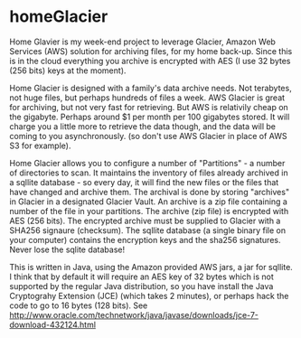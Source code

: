 homeGlacier
===========
Home Glavier is my week-end project to leverage Glacier, Amazon Web Services (AWS) solution for archiving files, for my home back-up.
Since this is in the cloud everything you archive is encrypted with AES (I use 32 bytes (256 bits) keys at the moment).

Home Glacier is designed with a family's data archive needs. Not terabytes, not huge files, but perhaps hundreds of files a week.
AWS Glacier is great for archiving, but not very fast for retrieving. But AWS is relativily cheap on the gigabyte.
Perhaps around $1 per month per 100 gigabytes stored. It will charge you a little more to retrieve the data though, 
and the data will be coming to you asynchronously. (so don't use AWS Glacier in place of AWS S3 for example).


Home Glacier allows you to configure a number of "Partitions" - a number of directories to scan.
It maintains the inventory of files already archived in a sqllite database - so every day, it will find the new files
or the files that have changed and archive them.
The archival is done by storing "archives" in Glacier in a designated Glacier Vault. An archive is a zip file containing a number
of the file in your partitions. The archive (zip file) is encrypted with AES (256 bits).
The encrypted archive must be supplied to Glacier with a SHA256 signaure (checksum). 
The sqllite database (a single binary file on your computer) contains the encryption keys and the sha256 signatures.
Never lose the sqlite database!

This is written in Java, using the Amazon provided AWS jars, a jar for sqllite. 
I think that by default it will require an AES key of 32 bytes which is not supported by the regular Java distribution,
so  you have install the Java Cryptograhy Extension (JCE) (which takes 2 minutes), or perhaps hack the code to go to 16 bytes (128 bits).
See http://www.oracle.com/technetwork/java/javase/downloads/jce-7-download-432124.html


